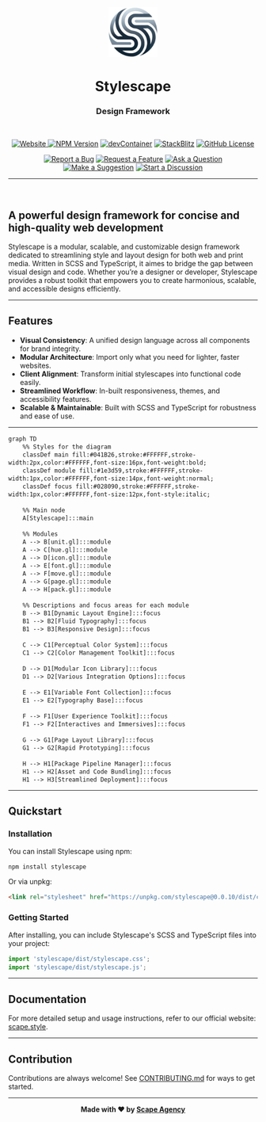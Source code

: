 <p align="center">
    <img src="https://raw.githubusercontent.com/stylescape/brand/master/src/logo/logo-transparant.png" width="20%" height="20%" alt="Stylescape Logo">
</p>
<h1 align="center" style='border-bottom: none;'>Stylescape</h1>
<h3 align="center">Design Framework</h3>

<br/>

<div align="center">

[![Website](https://img.shields.io/website?url=https%3A%2F%2Fwww.scape.style&up_message=Up&up_color=354351&down_message=Down&down_color=354351&style=flat-square&logo=Firefox&logoColor=FFFFFF&label=Website&labelColor=354351&color=354351)
](https://www.scape.style)
[![NPM Version](https://img.shields.io/npm/v/stylescape?style=flat-square&logo=npm&logoColor=FFFFFF&label=NPM&labelColor=354351&color=354351&link=https%3A%2F%2Fwww.npmjs.com%2Fpackage%2Fstylescape)](https://www.npmjs.com/package/stylescape)
[![devContainer](https://img.shields.io/badge/devContainer-23354351?style=flat-square&logo=Docker&logoColor=%23FFFFFF&labelColor=%23354351&color=%23354351)](https://vscode.dev/redirect?url=vscode://ms-vscode-remote.remote-containers/cloneInVolume?url=https://github.com/stylescape/stylescape)
[![StackBlitz](https://img.shields.io/badge/StackBlitz-23354351?style=flat-square&logo=StackBlitz&logoColor=%23FFFFFF&labelColor=%23354351&color=%23354351)](https://stackblitz.com/github/stylescape/stylescape/tree/main?file=src%2Findex.html)
[![GitHub License](https://img.shields.io/github/license/stylescape/stylescape?style=flat-square&logo=readthedocs&logoColor=FFFFFF&label=&labelColor=%23354351&color=%23354351&link=LICENSE)](https://github.com/stylescape/stylescape/blob/main/LICENSE)

</div>

<div align="center">

[![Report a Bug](https://img.shields.io/badge/Report%20a%20Bug-GitHub?style=flat-square&&logoColor=%23FFFFFF&color=%23D2D9DF)](https://github.com/stylescape/stylescape/issues/new?assignees=&labels=Needs%3A+Triage+%3Amag%3A%2Ctype%3Abug-suspected&projects=&template=bug_report.yml)
[![Request a Feature](https://img.shields.io/badge/Request%20a%20Feature-GitHub?style=flat-square&&logoColor=%23FFFFFF&color=%23D2D9DF)](https://github.com/stylescape/stylescape/issues/new?assignees=&labels=Needs%3A+Triage+%3Amag%3A%2Ctype%3Abug-suspected&projects=&template=feature_request.yml)
[![Ask a Question](https://img.shields.io/badge/Ask%20a%20Question-GitHub?style=flat-square&&logoColor=%23FFFFFF&color=%23D2D9DF)](https://github.com/stylescape/stylescape/issues/new?assignees=&labels=Needs%3A+Triage+%3Amag%3A%2Ctype%3Abug-suspected&projects=&template=question.yml)
[![Make a Suggestion](https://img.shields.io/badge/Make%20a%20Suggestion-GitHub?style=flat-square&&logoColor=%23FFFFFF&color=%23D2D9DF)](https://github.com/stylescape/stylescape/issues/new?assignees=&labels=Needs%3A+Triage+%3Amag%3A%2Ctype%3Abug-suspected&projects=&template=suggestion.yml)
[![Start a Discussion](https://img.shields.io/badge/Start%20a%20Discussion-GitHub?style=flat-square&&logoColor=%23FFFFFF&color=%23D2D9DF)](https://github.com/stylescape/stylescape/issues/new?assignees=&labels=Needs%3A+Triage+%3Amag%3A%2Ctype%3Abug-suspected&projects=&template=discussion.yml)

</div>

---

<br/>

## A powerful design framework for concise and high-quality web development

Stylescape is a modular, scalable, and customizable design framework dedicated to streamlining style and layout design for both web and print media. Written in SCSS and TypeScript, it aimes to bridge the gap between visual design and code. Whether you’re a designer or developer, Stylescape provides a robust toolkit that empowers you to create harmonious, scalable, and accessible designs efficiently.

---

## Features

- **Visual Consistency**: A unified design language across all components for brand integrity.
- **Modular Architecture**: Import only what you need for lighter, faster websites.
- **Client Alignment**: Transform initial stylescapes into functional code easily.
- **Streamlined Workflow**: In-built responsiveness, themes, and accessibility features.
- **Scalable & Maintainable**: Built with SCSS and TypeScript for robustness and ease of use.

---

``` mermaid
graph TD
    %% Styles for the diagram
    classDef main fill:#041B26,stroke:#FFFFFF,stroke-width:2px,color:#FFFFFF,font-size:16px,font-weight:bold;
    classDef module fill:#1e3d59,stroke:#FFFFFF,stroke-width:1px,color:#FFFFFF,font-size:14px,font-weight:normal;
    classDef focus fill:#028090,stroke:#FFFFFF,stroke-width:1px,color:#FFFFFF,font-size:12px,font-style:italic;

    %% Main node
    A[Stylescape]:::main

    %% Modules
    A --> B[unit.gl]:::module
    A --> C[hue.gl]:::module
    A --> D[icon.gl]:::module
    A --> E[font.gl]:::module
    A --> F[move.gl]:::module
    A --> G[page.gl]:::module
    A --> H[pack.gl]:::module

    %% Descriptions and focus areas for each module
    B --> B1[Dynamic Layout Engine]:::focus
    B1 --> B2[Fluid Typography]:::focus
    B1 --> B3[Responsive Design]:::focus

    C --> C1[Perceptual Color System]:::focus
    C1 --> C2[Color Management Toolkit]:::focus

    D --> D1[Modular Icon Library]:::focus
    D1 --> D2[Various Integration Options]:::focus

    E --> E1[Variable Font Collection]:::focus
    E1 --> E2[Typography Base]:::focus

    F --> F1[User Experience Toolkit]:::focus
    F1 --> F2[Interactives and Immersives]:::focus

    G --> G1[Page Layout Library]:::focus
    G1 --> G2[Rapid Prototyping]:::focus

    H --> H1[Package Pipeline Manager]:::focus
    H1 --> H2[Asset and Code Bundling]:::focus
    H1 --> H3[Streamlined Deployment]:::focus
```

---

## Quickstart

### Installation

You can install Stylescape using npm:

```bash
npm install stylescape
```

Or via unpkg:

```html
<link rel="stylesheet" href="https://unpkg.com/stylescape@0.0.10/dist/css/stylescape.css">
```

### Getting Started

After installing, you can include Stylescape's SCSS and TypeScript files into your project:

```javascript
import 'stylescape/dist/stylescape.css';
import 'stylescape/dist/stylescape.js';
```

---

## Documentation

For more detailed setup and usage instructions, refer to our official website: [scape.style](https://scape.style).

---

## Contribution

Contributions are always welcome! See [CONTRIBUTING.md](CONTRIBUTING.md) for ways to get started.

---

<p align="center">
    <b>Made with ❤️ by <a href="https://www.scape.agency" target="_blank">Scape Agency</a></b>
</p>
